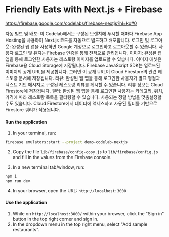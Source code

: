 # Friendly Eats with Next.js + Firebase

https://firebase.google.com/codelabs/firebase-nextjs?hl=ko#0

자동 빌드 및 배포: 이 Codelab에서는 구성된 브랜치에 푸시할 때마다 Firebase App Hosting을 사용하여 Next.js 코드를 자동으로 빌드하고 배포합니다.
로그인 및 로그아웃: 완성된 웹 앱을 사용하면 Google 계정으로 로그인하고 로그아웃할 수 있습니다. 사용자 로그인 및 유지는 Firebase 인증을 통해 전적으로 관리됩니다.
이미지: 완성된 웹 앱을 통해 로그인한 사용자는 레스토랑 이미지를 업로드할 수 있습니다. 이미지 애셋은 Firebase용 Cloud Storage에 저장됩니다. Firebase JavaScript SDK는 업로드된 이미지의 공개 URL을 제공합니다. 그러면 이 공개 URL이 Cloud Firestore의 관련 레스토랑 문서에 저장됩니다.
리뷰: 완성된 웹 앱을 통해 로그인한 사용자가 별표 평점과 텍스트 기반 메시지로 구성된 레스토랑 리뷰를 게시할 수 있습니다. 리뷰 정보는 Cloud Firestore에 저장됩니다.
필터: 완성된 웹 앱을 통해 로그인한 사용자는 카테고리, 위치, 가격에 따라 레스토랑 목록을 필터링할 수 있습니다. 사용되는 정렬 방법을 맞춤설정할 수도 있습니다. Cloud Firestore에서 데이터에 액세스하고 사용된 필터를 기반으로 Firestore 쿼리가 적용됩니다.

#### Run the application

1. In your terminal, run:

```sh
firebase emulators:start --project demo-codelab-nextjs
```

2. Copy the file `lib/firebase/config-copy.js` to `lib/firebase/config.js` and fill in the values from the Firebase console.

3. In a new terminal tab/window, run:

```sh
npm i
npm run dev
```

4. In your browser, open the URL: `http://localhost:3000`

#### Use the application

1. While on `http://localhost:3000/` within your browser, click the "Sign in" button in the top right corner and sign in.
2. In the dropdown menu in the top right menu, select "Add sample restaurants".
